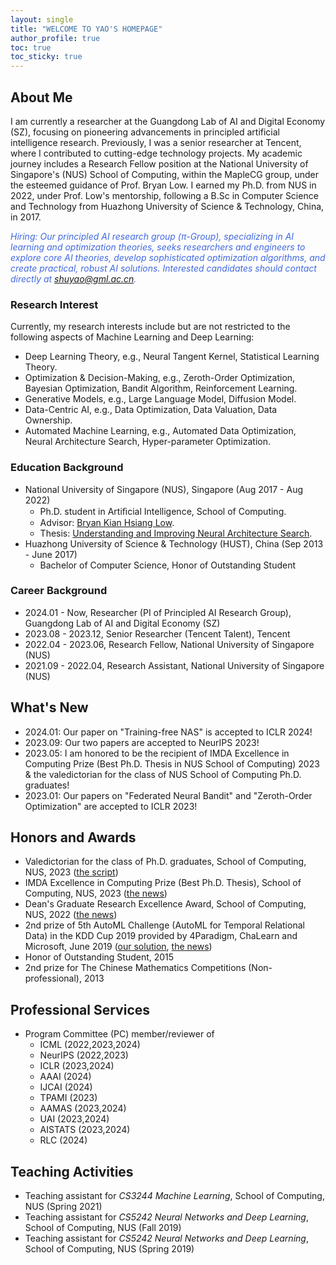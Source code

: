 ```yaml
---
layout: single
title: "WELCOME TO YAO'S HOMEPAGE"
author_profile: true
toc: true
toc_sticky: true
---
```


<!-- > An investment in knowledge pays the best interest. - Benjamin Franklin -->

## About Me
I am currently a researcher at the Guangdong Lab of AI and Digital Economy (SZ), focusing on pioneering advancements in principled artificial intelligence research. Previously, I was a senior researcher at Tencent, where I contributed to cutting-edge technology projects. My academic journey includes a Research Fellow position at the National University of Singapore's (NUS) School of Computing, within the MapleCG group, under the esteemed guidance of Prof. Bryan Low. I earned my Ph.D. from NUS in 2022, under Prof. Low's mentorship, following a B.Sc in Computer Science and Technology from Huazhong University of Science & Technology, China, in 2017.
<!-- I am currently a researcher at Guangdong Lab of AI and Digital Economy (SZ). Prior to this, I served as a senior researcher at Tencent. Before that, I held the esteemed position of a Research Fellow within the MapleCG group, situated within the School of Computing (SoC) at the distinguished National University of Singapore (NUS), where I had the privilege of being under the mentorship of Prof. Bryan Low. Preceding this position, I successfully completed my Ph.D. at the National University of Singapore (NUS) in 2022, diligently guided by Prof. Bryan Low. Furthermore, my academic journey commenced with the acquisition of a B.Sc degree in the Department of Computer Science and Technology from Huazhong University of Science & Technology, China, in the year 2017. -->

<span style="color: royalblue">*Hiring: Our principled AI research group ($\pi$-Group), specializing in AI learning and optimization theories, seeks researchers and engineers to explore core AI theories, develop sophisticated optimization algorithms, and create practical, robust AI solutions. Interested candidates should contact directly at shuyao@gml.ac.cn.*</span>

### Research Interest
Currently, my research interests include but are not restricted to the following aspects of Machine Learning and Deep Learning:
  - Deep Learning Theory, e.g., Neural Tangent Kernel, Statistical Learning Theory.
  - Optimization & Decision-Making, e.g., Zeroth-Order Optimization, Bayesian Optimization, Bandit Algorithm, Reinforcement Learning.
  - Generative Models, e.g., Large Language Model, Diffusion Model.
  - Data-Centric AI, e.g., Data Optimization, Data Valuation, Data Ownership.
  - Automated Machine Learning, e.g., Automated Data Optimization, Neural Architecture Search, Hyper-parameter Optimization.

### Education Background
- National University of Singapore (NUS), Singapore (Aug 2017 - Aug 2022)
    - Ph.D. student in Artiﬁcial Intelligence, School of Computing.
    - Advisor: <a href="https://www.comp.nus.edu.sg/~lowkh/research.html">Bryan Kian Hsiang Low</a>.
    - Thesis: <a href="https://www.comp.nus.edu.sg/~lowkh/pubs/phd2022s.pdf">Understanding and Improving Neural Architecture Search</a>.
- Huazhong University of Science & Technology (HUST), China (Sep 2013 - June 2017)
    - Bachelor of Computer Science, Honor of Outstanding Student

### Career Background
- 2024.01 - Now, Researcher (PI of Principled AI Research Group), Guangdong Lab of AI and Digital Economy (SZ)
- 2023.08 - 2023.12, Senior Researcher (Tencent Talent), Tencent
- 2022.04 - 2023.06, Research Fellow, National University of Singapore (NUS)
- 2021.09 - 2022.04, Research Assistant, National University of Singapore (NUS)

## What's New
- 2024.01: Our paper on "Training-free NAS" is accepted to ICLR 2024!
- 2023.09: Our two papers are accepted to NeurIPS 2023!
- 2023.05: I am honored to be the recipient of IMDA Excellence in Computing Prize (Best Ph.D. Thesis in NUS School of Computing) 2023 & the valedictorian for the class of NUS School of Computing Ph.D. graduates!
- 2023.01: Our papers on "Federated Neural Bandit" and "Zeroth-Order Optimization" are accepted to ICLR 2023!
<!-- - Sep 2022: Our papers on "Training-free NAS" and "Neural Thompson Sampling" are accepted to NeurIPS 2022! -->
<!-- - May 2022: Our paper on "Neural Ensemble Search" is accepted to UAI 2022! -->
<!-- - May 2022: Our paper on "Data Valuation" is accepted to ICML 2022! -->
<!-- - Jan 2022: Our paper on "Training-free Neural Architecture Search" is accepted to ICLR 2022! -->


## Honors and Awards
- Valedictorian for the class of Ph.D. graduates, School of Computing, NUS, 2023 ([the script](https://shuyao95.github.io/2023/07/22/valedictorian-speech.html))
- IMDA Excellence in Computing Prize (Best Ph.D. Thesis), School of Computing, NUS, 2023 ([the news](https://www.comp.nus.edu.sg/programmes/pg/awards/))
- Dean's Graduate Research Excellence Award, School of Computing, NUS, 2022 ([the news](https://www.comp.nus.edu.sg/programmes/pg/awards/deans/))
- 2nd prize of 5th AutoML Challenge (AutoML for Temporal Relational Data) in the KDD Cup 2019 provided by 4Paradigm, ChaLearn and Microsoft, June 2019 ([our solution](https://github.com/shuyao95/kddcup2019-automl.git), [the news](https://www.4paradigm.com/competition/kddcup2019))
- Honor of Outstanding Student, 2015
- 2nd prize for The Chinese Mathematics Competitions (Non-professional), 2013

## Professional Services
- Program Committee (PC) member/reviewer of
  - ICML (2022,2023,2024)
  - NeurIPS (2022,2023)
  - ICLR (2023,2024)
  - AAAI (2024)
  - IJCAI (2024)
  - TPAMI (2023)
  - AAMAS (2023,2024)
  - UAI (2023,2024)
  - AISTATS (2023,2024)
  - RLC (2024)

## Teaching Activities
- Teaching assistant for *CS3244 Machine Learning*, School of Computing, NUS (Spring 2021)
- Teaching assistant for *CS5242 Neural Networks and Deep Learning*, School of Computing, NUS (Fall 2019)
- Teaching assistant for *CS5242 Neural Networks and Deep Learning*, School of Computing, NUS (Spring 2019)